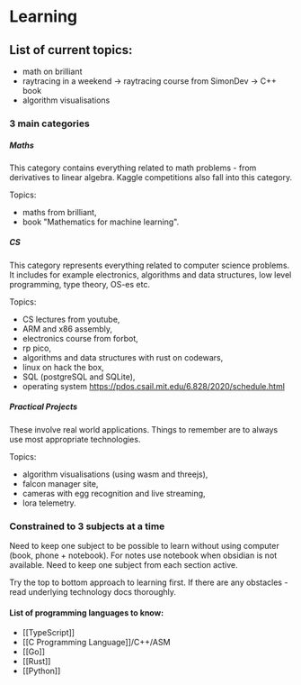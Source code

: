 # Learning

## List of current topics:
- math on brilliant
- raytracing in a weekend -> raytracing course from SimonDev -> C++ book
- algorithm visualisations

### 3 main categories

##### Maths

This category contains everything related to math problems - from derivatives to linear algebra. Kaggle competitions also fall into this category.

Topics:
- maths from brilliant,
- book "Mathematics for machine learning".

##### CS

This category represents everything related to computer science problems. It includes for example electronics, algorithms and data structures, low level programming, type theory, OS-es etc.

Topics:
- CS lectures from youtube,
- ARM and x86 assembly,
- electronics course from forbot,
- rp pico,
- algorithms and data structures with rust on codewars,
- linux on hack the box,
- SQL (postgreSQL and SQLite),
- operating system https://pdos.csail.mit.edu/6.828/2020/schedule.html

##### Practical Projects

These involve real world applications. Things to remember are to always use most appropriate technologies.

Topics:
- algorithm visualisations (using wasm and threejs),
- falcon manager site,
- cameras with egg recognition and live streaming,
- lora telemetry.

### Constrained to 3 subjects at a time

Need to keep one subject to be possible to learn without using computer (book, phone + notebook). For notes use notebook when obsidian is not available. Need to keep one subject from each section active.

Try the top to bottom approach to learning first. If there are any obstacles - read underlying technology docs thoroughly.

#### List of programming languages to know:
- [[TypeScript]]
- [[C Programming Language]]/C++/ASM
- [[Go]]
- [[Rust]]
- [[Python]]